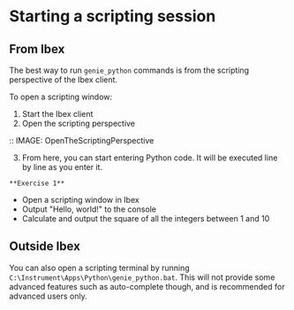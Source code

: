 

Starting a scripting session
============================

From Ibex
---------

The best way to run ``genie_python`` commands is from the scripting perspective of the Ibex client.

To open a scripting window:

1. Start the Ibex client
2. Open the scripting perspective

::
    IMAGE: OpenTheScriptingPerspective

3. From here, you can start entering Python code. It will be executed line by line as you enter it.

~~~~~~~~~~~~~~
**Exercise 1**
~~~~~~~~~~~~~~

- Open a scripting window in Ibex
- Output "Hello, world!" to the console
- Calculate and output the square of all the integers between 1 and 10

Outside Ibex
------------

You can also open a scripting terminal by running ``C:\Instrument\Apps\Python\genie_python.bat``. This will not provide some advanced features such as auto-complete though, and is recommended for advanced users only.
